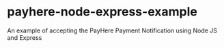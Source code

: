 # payhere-node-express-example
An example of accepting the PayHere Payment Notification using Node JS and Express
